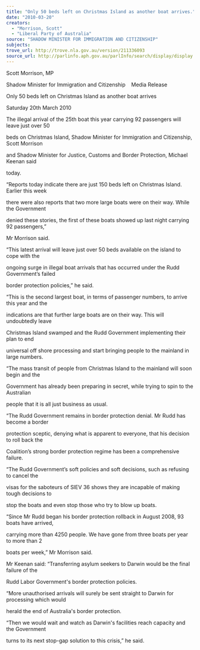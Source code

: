 ```yaml
---
title: "Only 50 beds left on Christmas Island as another boat arrives."
date: "2010-03-20"
creators:
  - "Morrison, Scott"
  - "Liberal Party of Australia"
source: "SHADOW MINISTER FOR IMMIGRATION AND CITIZENSHIP"
subjects:
trove_url: http://trove.nla.gov.au/version/211336093
source_url: http://parlinfo.aph.gov.au/parlInfo/search/display/display.w3p;query=Id%3A%22media/pressrel/10YW6%22
---
```


 Scott Morrison, MP 

 Shadow Minister for Immigration and Citizenship    Media Release 

 

 Only 50 beds left on Christmas Island as another boat arrives 

 Saturday 20th March 2010 

 The illegal arrival of the 25th boat this year carrying 92 passengers will leave just over 50 

 beds on Christmas Island, Shadow Minister for Immigration and Citizenship, Scott Morrison 

 and Shadow Minister for Justice, Customs and Border Protection, Michael Keenan said 

 today. 

 

 “Reports today indicate there are just 150 beds left on Christmas Island. Earlier this week 

 there were also reports that two more large boats were on their way. While the Government 

 denied these stories, the first of these boats showed up last night carrying 92 passengers,” 

 Mr Morrison said. 

 

 “This latest arrival will leave just over 50 beds available on the island to cope with the 

 ongoing surge in illegal boat arrivals that has occurred under the Rudd Government’s failed 

 border protection policies,” he said. 

 

 “This is the second largest boat, in terms of passenger numbers, to arrive this year and the 

 indications are that further large boats are on their way. This will undoubtedly leave 

 Christmas Island swamped and the Rudd Government implementing their plan to end 

 universal off shore processing and start bringing people to the mainland in large numbers. 

 

 “The mass transit of people from Christmas Island to the mainland will soon begin and the 

 Government has already been preparing in secret, while trying to spin to the Australian 

 people that it is all just business as usual. 

 

 “The Rudd Government remains in border protection denial. Mr Rudd has become a border 

 protection sceptic, denying what is apparent to everyone, that his decision to roll back the 

 Coalition’s strong border protection regime has been a comprehensive failure. 

 

 “The Rudd Government’s soft policies and soft decisions, such as refusing to cancel the 

 visas for the saboteurs of SIEV 36 shows they are incapable of making tough decisions to 

 stop the boats and even stop those who try to blow up boats. 

 

 “Since Mr Rudd began his border protection rollback in August 2008, 93 boats have arrived, 

 carrying more than 4250 people. We have gone from three boats per year to more than 2 

 boats per week,” Mr Morrison said. 

 

 Mr Keenan said: “Transferring asylum seekers to Darwin would be the final failure of the 

 Rudd Labor Government's border protection policies. 

 

 “More unauthorised arrivals will surely be sent straight to Darwin for processing which would 

 herald the end of Australia's border protection. 

 

 “Then we would wait and watch as Darwin's facilities reach capacity and the Government 

 turns to its next stop-gap solution to this crisis,” he said.  

 

